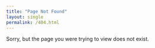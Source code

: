 ```yaml
---
title: "Page Not Found"
layout: single
permalink: /404.html
---
```


Sorry, but the page you were trying to view does not exist.